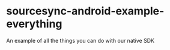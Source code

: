# sourcesync-android-example-everything
An example of all the things you can do with our native SDK
